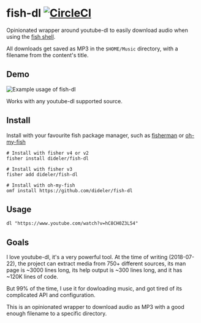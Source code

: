 # fish-dl [![CircleCI](https://circleci.com/gh/dideler/fish-dl.svg?style=svg)](https://circleci.com/gh/dideler/fish-dl)

Opinionated wrapper around youtube-dl to easily download audio when using the [fish shell].

All downloads get saved as MP3 in the `$HOME/Music` directory, with a filename from the content's title.

## Demo

![Example usage of fish-dl](https://user-images.githubusercontent.com/497458/66087331-02a4dc00-e56f-11e9-936c-d1f6177a1c84.gif)

Works with any youtube-dl supported source.

## Install

Install with your favourite fish package manager, such as [fisherman] or [oh-my-fish]

```shell
# Install with fisher v4 or v2
fisher install dideler/fish-dl

# Install with fisher v3
fisher add dideler/fish-dl

# Install with oh-my-fish
omf install https://github.com/dideler/fish-dl
```

## Usage

```fish
dl "https://www.youtube.com/watch?v=hC8CH0Z3L54"
```

## Goals

I love youtube-dl, it's a very powerful tool. At the time of writing (2018-07-22), the project can extract media from 750+ different sources, its man page is ~3000 lines long, its help output is ~300 lines long, and it has ~120K lines of code.

But 99% of the time, I use it for dowloading music, and got tired of its complicated API and configuration.

This is an opinionated wrapper to download audio as MP3 with a good enough filename to a specific directory.


[fisherman]: https://github.com/fisherman/fisherman
[oh-my-fish]: https://github.com/oh-my-fish/oh-my-fish
[fish shell]: https://fishshell.com/
